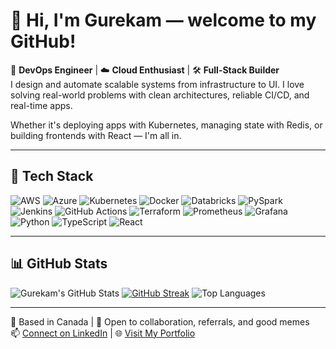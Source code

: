 # 👋 Hi, I'm Gurekam — welcome to my GitHub!

🎯 **DevOps Engineer** | ☁️ **Cloud Enthusiast** | 🛠️ **Full-Stack Builder**  
I design and automate scalable systems from infrastructure to UI. I love solving real-world problems with clean architectures, reliable CI/CD, and real-time apps.

Whether it's deploying apps with Kubernetes, managing state with Redis, or building frontends with React — I'm all in.

---

## 🔧 Tech Stack

![AWS](https://img.shields.io/badge/AWS-232F3E?style=for-the-badge&logo=amazonaws&logoColor=white)
![Azure](https://img.shields.io/badge/Azure-0078D4?style=for-the-badge&logo=microsoftazure&logoColor=white)
![Kubernetes](https://img.shields.io/badge/Kubernetes-326CE5?style=for-the-badge&logo=kubernetes&logoColor=white)
![Docker](https://img.shields.io/badge/Docker-2496ED?style=for-the-badge&logo=docker&logoColor=white)
![Databricks](https://img.shields.io/badge/Databricks-EB3C00?style=for-the-badge&logo=databricks&logoColor=white)
![PySpark](https://img.shields.io/badge/PySpark-E34A27?style=for-the-badge&logo=apachespark&logoColor=white)
![Jenkins](https://img.shields.io/badge/Jenkins-D24939?style=for-the-badge&logo=jenkins&logoColor=white)
![GitHub Actions](https://img.shields.io/badge/GitHub_Actions-2088FF?style=for-the-badge&logo=github-actions&logoColor=white)
![Terraform](https://img.shields.io/badge/Terraform-623CE4?style=for-the-badge&logo=terraform&logoColor=white)
![Prometheus](https://img.shields.io/badge/Prometheus-E6522C?style=for-the-badge&logo=prometheus&logoColor=white)
![Grafana](https://img.shields.io/badge/Grafana-F46800?style=for-the-badge&logo=grafana&logoColor=white)
![Python](https://img.shields.io/badge/Python-3776AB?style=for-the-badge&logo=python&logoColor=white)
![TypeScript](https://img.shields.io/badge/TypeScript-3178C6?style=for-the-badge&logo=typescript&logoColor=white)
![React](https://img.shields.io/badge/React-20232A?style=for-the-badge&logo=react&logoColor=61DAFB)

---

## 📊 GitHub Stats

![Gurekam's GitHub Stats](https://github-readme-stats.vercel.app/api?username=gurekamsingh&show_icons=true&theme=radical&count_private=true&include_all_commits=true)
[![GitHub Streak](https://github-readme-streak-stats.herokuapp.com?user=gurekamsingh&theme=dark&date_format=M%20j%5B%2C%20Y%5D)](https://github.com/gurekamsingh)
![Top Languages](https://github-readme-stats.vercel.app/api/top-langs/?username=gurekamsingh&layout=compact&theme=radical)

---

📍 Based in Canada | 💬 Open to collaboration, referrals, and good memes  
📫 [Connect on LinkedIn](https://www.linkedin.com/in/gurekam-singh-bedi-0a0ba1239/) | 🌐 [Visit My Portfolio](https://gurekamsingh.github.io/Gurekam-Portfolio)

